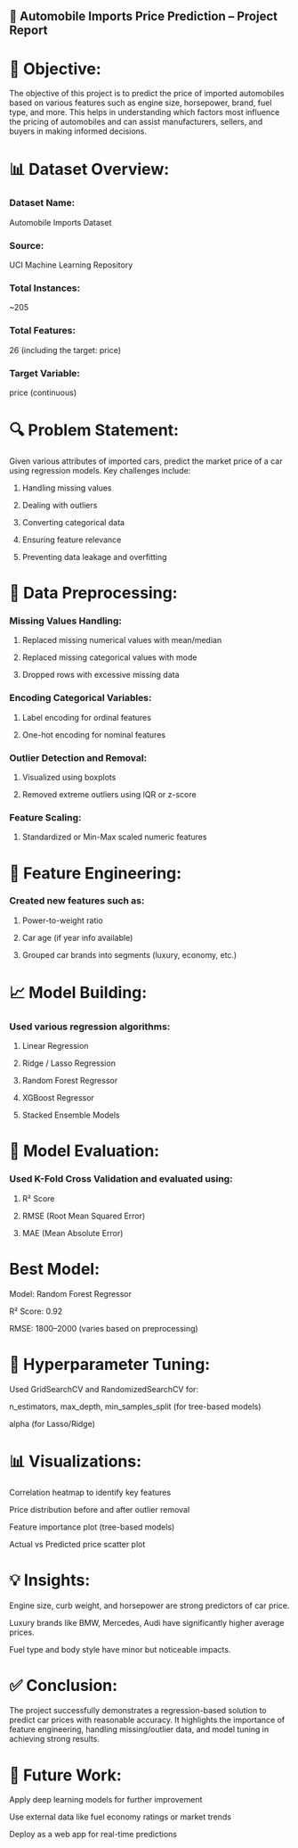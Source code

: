 ## 🚗 Automobile Imports Price Prediction – Project Report

# 📌 Objective:

The objective of this project is to predict the price of imported automobiles based on various features such as engine size, horsepower, brand, fuel type, and more. This helps in understanding which factors most influence the pricing of automobiles and can assist manufacturers, sellers, and buyers in making informed decisions.

# 📊 Dataset Overview:

### Dataset Name: 
Automobile Imports Dataset

### Source: 
UCI Machine Learning Repository

### Total Instances:
~205

### Total Features:
26 (including the target: price)

### Target Variable: 
price (continuous)

# 🔍 Problem Statement:
Given various attributes of imported cars, predict the market price of a car using regression models.
Key challenges include:

1) Handling missing values

2) Dealing with outliers

3) Converting categorical data

4) Ensuring feature relevance

5) Preventing data leakage and overfitting

# 🧹 Data Preprocessing:

### Missing Values Handling:

1) Replaced missing numerical values with mean/median

2) Replaced missing categorical values with mode

3) Dropped rows with excessive missing data

### Encoding Categorical Variables:

1) Label encoding for ordinal features

2) One-hot encoding for nominal features

### Outlier Detection and Removal:

1) Visualized using boxplots

2) Removed extreme outliers using IQR or z-score

### Feature Scaling:

1) Standardized or Min-Max scaled numeric features

# 🔧 Feature Engineering:

### Created new features such as:

1) Power-to-weight ratio

2) Car age (if year info available)

3) Grouped car brands into segments (luxury, economy, etc.)

# 📈 Model Building:

### Used various regression algorithms:

1) Linear Regression

2) Ridge / Lasso Regression

3) Random Forest Regressor

4) XGBoost Regressor

5) Stacked Ensemble Models

# 🧪 Model Evaluation:

### Used K-Fold Cross Validation and evaluated using:

1) R² Score

2) RMSE (Root Mean Squared Error)

3) MAE (Mean Absolute Error)

# Best Model:

Model: Random Forest Regressor

R² Score: 0.92

RMSE: 1800–2000 (varies based on preprocessing)

# 🧠 Hyperparameter Tuning:

Used GridSearchCV and RandomizedSearchCV for:

n_estimators, max_depth, min_samples_split (for tree-based models)

alpha (for Lasso/Ridge)

# 📊 Visualizations:

Correlation heatmap to identify key features

Price distribution before and after outlier removal

Feature importance plot (tree-based models)

Actual vs Predicted price scatter plot

# 💡 Insights:

Engine size, curb weight, and horsepower are strong predictors of car price.

Luxury brands like BMW, Mercedes, Audi have significantly higher average prices.

Fuel type and body style have minor but noticeable impacts.

# ✅ Conclusion:

The project successfully demonstrates a regression-based solution to predict car prices with reasonable accuracy. It highlights the importance of feature engineering, handling missing/outlier data, and model tuning in achieving strong results.

# 📁 Future Work:

Apply deep learning models for further improvement

Use external data like fuel economy ratings or market trends

Deploy as a web app for real-time predictions
